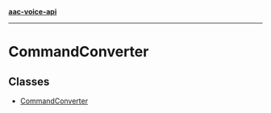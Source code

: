 [**aac-voice-api**](../api-specification.md)

***

# CommandConverter

## Classes

- [CommandConverter](classes/CommandConverter.md)
